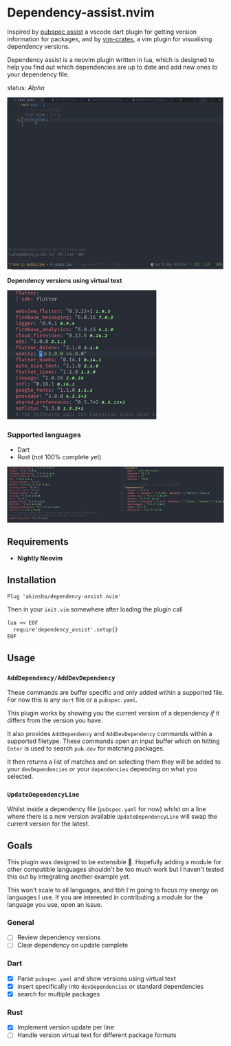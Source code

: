 # Dependency-assist.nvim

Inspired by [pubspec assist](https://github.com/jeroen-meijer/pubspec-assist) a vscode dart plugin for getting version information for packages,
and by [vim-crates](https://github.com/mhinz/vim-crates), a vim plugin for visualising dependency versions.

Dependency assist is a neovim plugin written in lua, which is designed to help you find out which dependencies
are up to date and add new ones to your dependency file.

status: _Alpha_

<img src="./.github/dependency_assist.gif" alt="Dependency assist in action" height="400px">

**Dependency versions using virtual text**

<img alt="dependency assist virtual text" src="./.github/dependencies_virt_text.png" height="300px">

### Supported languages

- Dart
- Rust (not 100% complete yet)

![rust and dart virtual text](./.github/rust-and-dart.png)

## Requirements

- **Nightly Neovim**

## Installation

```
Plug 'akinsho/dependency-assist.nvim'
```

Then in your `init.vim` somewhere after loading the plugin call

```vim
lua << EOF
  require'dependency_assist'.setup{}
EOF
```

## Usage

### `AddDependency/AddDevDependency`

These commands are buffer specific and only added within a supported file. For now this is any `dart` file or a `pubspec.yaml`.

This plugin works by showing you the current version of a dependency _if_ it differs from the version you have.

It also provides `AddDependency` and `AddDevDependency` commands within a supported filetype.
These commands open an input buffer which on hitting `Enter` is used to search `pub.dev` for matching packages.

It then returns a list of matches and on selecting them they will be added to your `devDependencies` or your `dependencies`
depending on what you selected.

### `UpdateDependencyLine`

Whilst inside a dependency file (`pubspec.yaml` for now) whilst on a line where there is a new version
available `UpdateDependencyLine` will swap the current version for the latest.

## Goals

This plugin was designed to be extensible 🤞. Hopefully adding a module for other compatible languages shouldn't be too
much work but I haven't tested this out by integrating another example yet.

This won't scale to all languages, and tbh I'm going to focus my energy on languages I use. If you are interested in contributing a
module for the language you use, open an issue.

### General

- [ ] Review dependency versions
- [ ] Clear dependency on update complete

### Dart

- [x] Parse `pubspec.yaml` and show versions using virtual text
- [x] insert specifically into `devDependencies` or standard dependencies
- [x] search for multiple packages

### Rust

- [x] Implement version update per line
- [ ] Handle version virtual text for different package formats
